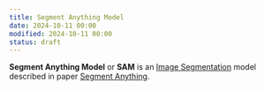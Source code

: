 ```yaml
---
title: Segment Anything Model
date: 2024-10-11 00:00
modified: 2024-10-11 00:00
status: draft
---
```


**Segment Anything Model** or **SAM** is an [Image Segmentation](image-segmentation.md) model described in paper [Segment Anything](../reference/papers/segment-anything.md).
